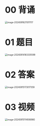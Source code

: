 # 00 背诵

<img src="https://cvp.oss-cn-shanghai.aliyuncs.com/202408162110650.png" alt="image-20240816211011117" style="zoom:50%;" />



# 01 题目

<img src="https://cvp.oss-cn-shanghai.aliyuncs.com/202408141833683.png" alt="image-20240814183335599" style="zoom:50%;" />



# 02 答案

<img src="https://cvp.oss-cn-shanghai.aliyuncs.com/202408151730645.png" alt="image-20240815173017359" style="zoom:50%;" />



# 03 视频

<img src="https://cvp.oss-cn-shanghai.aliyuncs.com/202408151149301.png" alt="image-20240815114936980" style="zoom:50%;" />
